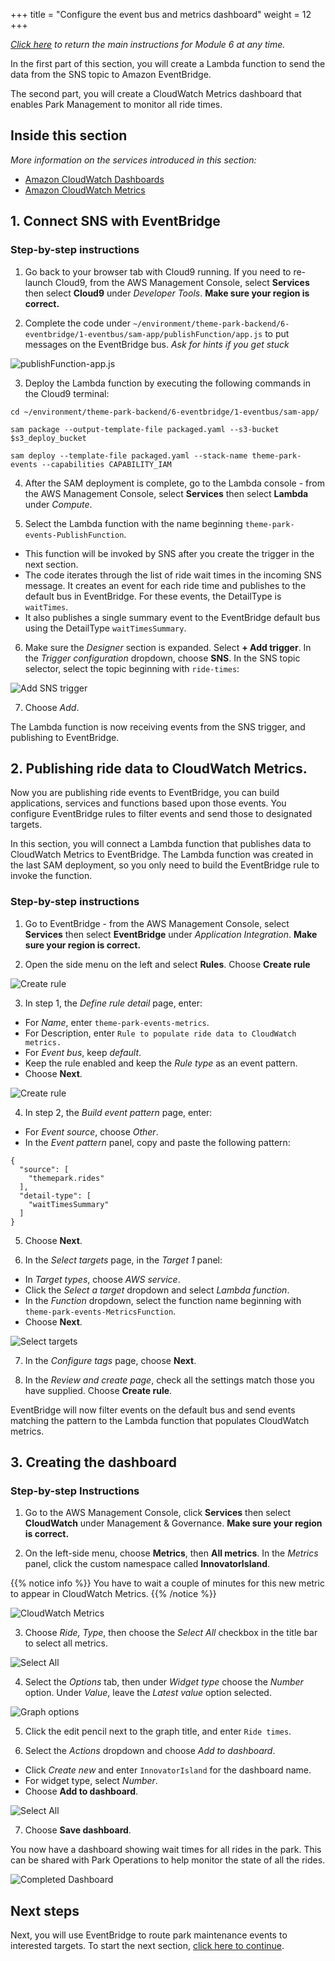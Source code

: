 +++
title = "Configure the event bus and metrics dashboard"
weight = 12
+++

*[Click here](./0-overview.html) to return the main instructions for Module 6 at any time.*

In the first part of this section, you will create a Lambda function to send the data from the SNS topic to Amazon EventBridge.

The second part, you will create a CloudWatch Metrics dashboard that enables Park Management to monitor all ride times.

## Inside this section

*More information on the services introduced in this section:*
* [Amazon CloudWatch Dashboards](https://docs.aws.amazon.com/AmazonCloudWatch/latest/monitoring/CloudWatch_Dashboards.html)
* [Amazon CloudWatch Metrics](https://docs.aws.amazon.com/AmazonCloudWatch/latest/monitoring/working_with_metrics.html)

## 1. Connect SNS with EventBridge

### Step-by-step instructions ###

1. Go back to your browser tab with Cloud9 running. If you need to re-launch Cloud9, from the AWS Management Console, select **Services** then select **Cloud9** under *Developer Tools*. **Make sure your region is correct.**

2. Complete the code under `~/environment/theme-park-backend/6-eventbridge/1-eventbus/sam-app/publishFunction/app.js` to put messages on the EventBridge bus. *Ask for hints if you get stuck*

![publishFunction-app.js](/images/6-1-publishfunction-app-js.png)

3. Deploy the Lambda function by executing the following commands in the Cloud9 terminal:
```
cd ~/environment/theme-park-backend/6-eventbridge/1-eventbus/sam-app/

sam package --output-template-file packaged.yaml --s3-bucket $s3_deploy_bucket

sam deploy --template-file packaged.yaml --stack-name theme-park-events --capabilities CAPABILITY_IAM
```
4. After the SAM deployment is complete, go to the Lambda console - from the AWS Management Console, select **Services** then select **Lambda** under *Compute*.

5. Select the Lambda function with the name beginning `theme-park-events-PublishFunction`.

- This function will be invoked by SNS after you create the trigger in the next section.
- The code iterates through the list of ride wait times in the incoming SNS message. It creates an event for each ride time and publishes to the default bus in EventBridge. For these events, the DetailType is `waitTimes`.
- It also publishes a single summary event to the EventBridge default bus using the DetailType `waitTimesSummary`.

6. Make sure the *Designer* section is expanded. Select **+ Add trigger**. In the *Trigger configuration* dropdown, choose **SNS**. In the SNS topic selector, select the topic beginning with `ride-times`:

![Add SNS trigger](/images/2-realtime-lambda2b.png)

7. Choose *Add*.

The Lambda function is now receiving events from the SNS trigger, and publishing to EventBridge.

## 2. Publishing ride data to CloudWatch Metrics.

Now you are publishing ride events to EventBridge, you can build applications, services and functions based upon those events. You configure EventBridge rules to filter events and send those to designated targets.

In this section, you will connect a Lambda function that publishes data to CloudWatch Metrics to EventBridge. The Lambda function was created in the last SAM deployment, so you only need to build the EventBridge rule to invoke the function.

### Step-by-step instructions ###

1. Go to EventBridge - from the AWS Management Console, select **Services** then select **EventBridge** under *Application Integration*. **Make sure your region is correct.**

2. Open the side menu on the left and select **Rules**. Choose **Create rule**

![Create rule](/images/module6-1-eventbridge-1.png)

3. In step 1, the *Define rule detail* page, enter:
- For *Name*, enter `theme-park-events-metrics`.
- For Description, enter `Rule to populate ride data to CloudWatch metrics.`
- For *Event bus*, keep *default*.
- Keep the rule enabled and keep the *Rule type* as an event pattern.
- Choose **Next**.

![Create rule](/images/module6-1-eventbridge-rule1.png)

4. In step 2, the *Build event pattern* page, enter:
- For *Event source*, choose *Other*.
- In the *Event pattern* panel, copy and paste the following pattern:

```
{
  "source": [
    "themepark.rides"
  ],
  "detail-type": [
    "waitTimesSummary"
  ]
}
```
5. Choose **Next**.

6. In the *Select targets* page, in the *Target 1* panel:
- In *Target types*, choose *AWS service*.
- Click the *Select a target* dropdown and select *Lambda function*.
- In the *Function* dropdown, select the function name beginning with `theme-park-events-MetricsFunction`.
- Choose **Next**.

![Select targets](/images/module6-1-eventbridge-3.png)

7. In the *Configure tags* page, choose **Next**.

8. In the *Review and create page*, check all the settings match those you have supplied. Choose **Create rule**.

EventBridge will now filter events on the default bus and send events matching the pattern to the Lambda function that populates CloudWatch metrics.

## 3. Creating the dashboard

### Step-by-step Instructions ###

1. Go to the AWS Management Console, click **Services** then select **CloudWatch** under Management & Governance. **Make sure your region is correct.**

2. On the left-side menu, choose **Metrics**, then **All metrics**. In the *Metrics* panel, click the custom namespace called **InnovatorIsland**.

{{% notice info %}}
You have to wait a couple of minutes for this new metric to appear in CloudWatch Metrics.
{{% /notice %}}

![CloudWatch Metrics](/images/module6-1-cloudwatch1.png)

3. Choose *Ride, Type*, then choose the *Select All* checkbox in the title bar to select all metrics.

![Select All](/images/module6-1-cloudwatch2.png)

4. Select the *Options* tab, then under *Widget type* choose the *Number* option. Under *Value*, leave the *Latest value* option selected.

![Graph options](/images/module6-1-cloudwatch3.png)

5. Click the edit pencil next to the graph title, and enter `Ride times`.

6. Select the *Actions* dropdown and choose *Add to dashboard*.

- Click *Create new* and enter `InnovatorIsland` for the dashboard name.
- For widget type, select *Number*.
- Choose **Add to dashboard**.

![Select All](/images/module6-1-cloudwatch4.png)

7. Choose **Save dashboard**.

You now have a dashboard showing wait times for all rides in the park. This can be shared with Park Operations to help monitor the state of all the rides.

![Completed Dashboard](/images/module6-1-cloudwatch5.png)

## Next steps

Next, you will use EventBridge to route park maintenance events to interested targets. To start the next section, [click here to continue](./2-maintenance.html).
